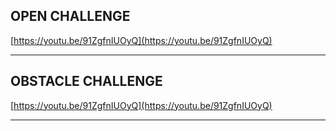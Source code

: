 ## OPEN CHALLENGE  
[https://youtu.be/91ZgfnIUOyQ](https://youtu.be/91ZgfnIUOyQ)

---

## OBSTACLE CHALLENGE  
[https://youtu.be/91ZgfnIUOyQ](https://youtu.be/91ZgfnIUOyQ)

---
